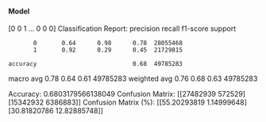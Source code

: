 #### Model
[0 0 1 ... 0 0 0]
Classification Report:
              precision    recall  f1-score   support

           0       0.64      0.98      0.78  28055468
           1       0.92      0.29      0.45  21729815

    accuracy                           0.68  49785283
   macro avg       0.78      0.64      0.61  49785283
weighted avg       0.76      0.68      0.63  49785283

Accuracy: 0.6803179566138049
Confusion Matrix:
[[27482939   572529]
 [15342932  6386883]]
Confusion Matrix (%):
[[55.20293819  1.14999648]
 [30.81820786 12.82885748]]
